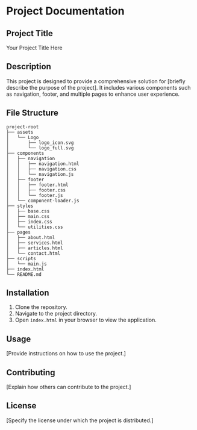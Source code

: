 # Project Documentation

## Project Title

Your Project Title Here

## Description

This project is designed to provide a comprehensive solution for [briefly describe the purpose of the project]. It includes various components such as navigation, footer, and multiple pages to enhance user experience.

## File Structure

```
project-root
├── assets
│   └── Logo
│       ├── logo_icon.svg
│       └── logo_full.svg
├── components
│   ├── navigation
│   │   ├── navigation.html
│   │   ├── navigation.css
│   │   └── navigation.js
│   ├── footer
│   │   ├── footer.html
│   │   ├── footer.css
│   │   └── footer.js
│   └── component-loader.js
├── styles
│   ├── base.css
│   ├── main.css
│   ├── index.css
│   └── utilities.css
├── pages
│   ├── about.html
│   ├── services.html
│   ├── articles.html
│   └── contact.html
├── scripts
│   └── main.js
├── index.html
└── README.md
```

## Installation

1. Clone the repository.
2. Navigate to the project directory.
3. Open `index.html` in your browser to view the application.

## Usage

[Provide instructions on how to use the project.]

## Contributing

[Explain how others can contribute to the project.]

## License

[Specify the license under which the project is distributed.]